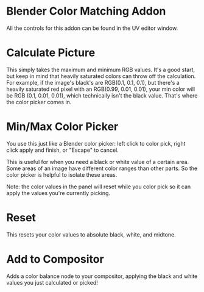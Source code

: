 # Blender Color Matching Addon

All the controls for this addon can be found in the UV editor window.

# Calculate Picture
This simply takes the maximum and minimum RGB values.  It's a good start, but keep in mind that heavily saturated colors can throw off the calculation.  For example, if the image's black's are RGB(0.1, 0.1, 0.1), but there's a heavily saturated red pixel with an RGB(0.99, 0.01, 0.01), your min color will be RGB (0.1, 0.01, 0.01), which technically isn't the black value.  That's where the color picker comes in.

# Min/Max Color Picker
You use this just like a Blender color picker: left click to color pick, right click apply and finish, or "Escape" to cancel.

This is useful for when you need a black or white value of a certain area.  Some areas of an image have different color ranges than other parts.  So the color picker is helpful to isolate these areas.

Note: the color values in the panel will reset while you color pick so it can apply the values you're currently picking.

# Reset
This resets your color values to absolute black, white, and midtone.

# Add to Compositor
Adds a color balance node to your compositor, applying the black and white values you just calculated or picked!
